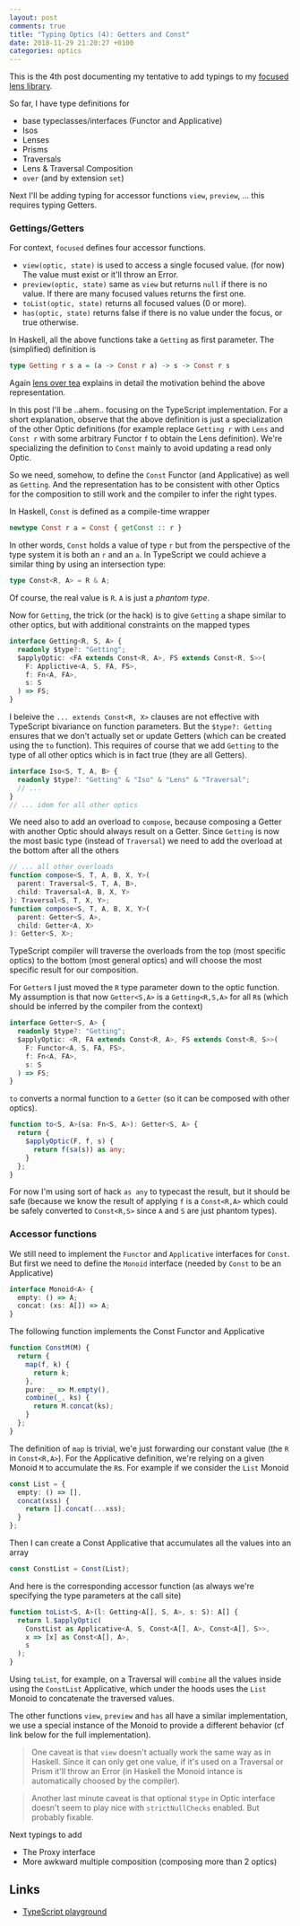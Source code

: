 ```yaml
---
layout: post
comments: true
title: "Typing Optics (4): Getters and Const"
date: 2018-11-29 21:20:27 +0100
categories: optics
---
```


This is the 4th post documenting my tentative to add typings to my [focused lens library](https://github.com/yelouafi/focused).

So far, I have type definitions for

- base typeclasses/interfaces (Functor and Applicative)
- Isos
- Lenses
- Prisms
- Traversals
- Lens & Traversal Composition
- `over` (and by extension `set`)

Next I'll be adding typing for accessor functions `view`, `preview`, ... this requires typing Getters.

### Gettings/Getters

For context, `focused` defines four accessor functions.

- `view(optic, state)` is used to access a single focused value. (for now) The value must exist or it'll throw an Error.
- `preview(optic, state)` same as `view` but returns `null` if there is no value. If there are many focused values returns the first one.
- `toList(optic, state)` returns all focused values (0 or more).
- `has(optic, state)` returns false if there is no value under the focus, or true otherwise.

In Haskell, all the above functions take a `Getting` as first parameter. The (simplified) definition is

```hs
type Getting r s a = (a -> Const r a) -> s -> Const r s
```

Again [lens over tea](https://artyom.me/lens-over-tea-2) explains in detail the motivation behind the above representation.

In this post I'll be ..ahem.. focusing on the TypeScript implementation. For a short explanation, observe that the above definition is just a specialization of the other Optic definitions (for example replace `Getting r` with `Lens` and `Const r` with some arbitrary Functor `f` to obtain the Lens definition). We're specializing the definition to `Const` mainly to avoid updating a read only Optic.

So we need, somehow, to define the `Const` Functor (and Applicative) as well as `Getting`. And the representation has to be consistent with other Optics for the composition to still work and the compiler to infer the right types.

In Haskell, `Const` is defined as a compile-time wrapper

```hs
newtype Const r a = Const { getConst :: r }
```

In other words, `Const` holds a value of type `r` but from the perspective of the type system it is both an `r` and an `a`. In TypeScript we could achieve a similar thing by using an intersection type:

```ts
type Const<R, A> = R & A;
```

Of course, the real value is `R`. `A` is just a _phantom type_.

Now for `Getting`, the trick (or the hack) is to give `Getting` a shape similar to other optics, but with additional constraints on the mapped types

```ts
interface Getting<R, S, A> {
  readonly $type?: "Getting";
  $applyOptic: <FA extends Const<R, A>, FS extends Const<R, S>>(
    F: Applictive<A, S, FA, FS>,
    f: Fn<A, FA>,
    s: S
  ) => FS;
}
```

I beleive the `... extends Const<R, X>` clauses are not effective with TypeScript bivariance on function parameters. But the `$type?: Getting` ensures that we don't actually set or update Getters (which can be created using the `to` function). This requires of course that we add `Getting` to the type of all other optics which is in fact true (they are all Getters).

```ts
interface Iso<S, T, A, B> {
  readonly $type?: "Getting" & "Iso" & "Lens" & "Traversal";
  // ...
}
// ... idem for all other optics
```

We need also to add an overload to `compose`, because composing a Getter with another Optic should always result on a Getter. Since `Getting` is now the most basic type (instead of `Traversal`) we need to add the overload at the bottom after all the others

```ts
// ... all other overloads
function compose<S, T, A, B, X, Y>(
  parent: Traversal<S, T, A, B>,
  child: Traversal<A, B, X, Y>
): Traversal<S, T, X, Y>;
function compose<S, T, A, B, X, Y>(
  parent: Getter<S, A>,
  child: Getter<A, X>
): Getter<S, X>;
```

TypeScript compiler will traverse the overloads from the top (most specific optics) to the bottom (most general optics) and will choose the most specific result for our composition.

For `Getter`s I just moved the `R` type parameter down to the optic function. My assumption is that now `Getter<S,A>` is a `Getting<R,S,A>` for all `R`s (which should be inferred by the compiler from the context)

```ts
interface Getter<S, A> {
  readonly $type?: "Getting";
  $applyOptic: <R, FA extends Const<R, A>, FS extends Const<R, S>>(
    F: Functor<A, S, FA, FS>,
    f: Fn<A, FA>,
    s: S
  ) => FS;
}
```

`to` converts a normal function to a `Getter` (so it can be composed with other optics).

```ts
function to<S, A>(sa: Fn<S, A>): Getter<S, A> {
  return {
    $applyOptic(F, f, s) {
      return f(sa(s)) as any;
    }
  };
}
```

For now I'm using sort of hack `as any` to typecast the result, but it should be safe (because we know the result of applying `f` is a `Const<R,A>` which could be safely converted to `Const<R,S>` since `A` and `S` are just phantom types).

### Accessor functions

We still need to implement the `Functor` and `Applicative` interfaces for `Const`. But first we need to define the `Monoid` interface (needed by `Const` to be an Applicative)

```ts
interface Monoid<A> {
  empty: () => A;
  concat: (xs: A[]) => A;
}
```

The following function implements the Const Functor and Applicative

```ts
function ConstM(M) {
  return {
    map(f, k) {
      return k;
    },
    pure: _ => M.empty(),
    combine(_, ks) {
      return M.concat(ks);
    }
  };
}
```

The definition of `map` is trivial, we'e just forwarding our constant value (the `R` in `Const<R,A>`). For the Applicative definition, we're relying on a given Monoid `M` to accumulate the `R`s. For example if we consider the `List` Monoid

```ts
const List = {
  empty: () => [],
  concat(xss) {
    return [].concat(...xss);
  }
};
```

Then I can create a Const Applicative that accumulates all the values into an array

```ts
const ConstList = Const(List);
```

And here is the corresponding accessor function (as always we're specifying the type parameters at the call site)

```ts
function toList<S, A>(l: Getting<A[], S, A>, s: S): A[] {
  return l.$applyOptic(
    ConstList as Applicative<A, S, Const<A[], A>, Const<A[], S>>,
    x => [x] as Const<A[], A>,
    s
  );
}
```

Using `toList`, for example, on a Traversal will `combine` all the values inside using the `ConstList` Applicative, which under the hoods uses the `List` Monoid to concatenate the traversed values.

The other functions `view`, `preview` and `has` all have a similar implementation, we use a special instance of the Monoid to provide a different behavior (cf link below for the full implementation).

> One caveat is that `view` doesn't actually work the same way as in Haskell. Since it can only get one value, if it's used on a Traversal or Prism it'll throw an Error (in Haskell the Monoid intance is automatically choosed by the compiler).

> Another last minute caveat is that optional `$type` in Optic interface doesn't seem to play nice with `strictNullChecks` enabled. But probably fixable.

Next typings to add

- The Proxy interface
- More awkward multiple composition (composing more than 2 optics)

## Links

- [TypeScript playground](<https://www.typescriptlang.org/play/index.html#src=%2F%2F%20convenient%20shortcut%20for%20functions%20taking%201%20param%0D%0Atype%20Fn%3CA%2C%20B%3E%20%3D%20(x%3A%20A)%20%3D%3E%20B%3B%0D%0A%0D%0Atype%20Either%3CA%2C%20B%3E%20%3D%20%7B%20type%3A%20%22Left%22%3B%20value%3A%20A%20%7D%20%7C%20%7B%20type%3A%20%22Right%22%3B%20value%3A%20B%20%7D%3B%0D%0A%0D%0Ainterface%20Monoid%3CA%3E%20%7B%0D%0A%20%20empty%3A%20()%20%3D%3E%20A%3B%0D%0A%20%20concat%3A%20(xs%3A%20A%5B%5D)%20%3D%3E%20A%3B%0D%0A%7D%0D%0A%0D%0Ainterface%20Functor%3CA%2C%20B%2C%20FA%2C%20FB%3E%20%7B%0D%0A%20%20map(f%3A%20Fn%3CA%2C%20B%3E%2C%20x%3A%20FA)%3A%20FB%3B%0D%0A%7D%0D%0A%0D%0Ainterface%20Applicative%3CA%2C%20B%2C%20FA%2C%20FB%3E%20extends%20Functor%3CA%2C%20B%2C%20FA%2C%20FB%3E%20%7B%0D%0A%20%20pure%3A%20Fn%3CB%2C%20FB%3E%3B%0D%0A%20%20combine%3A%20(f%3A%20Fn%3CA%5B%5D%2C%20B%3E%2C%20fas%3A%20FA%5B%5D)%20%3D%3E%20FB%3B%0D%0A%7D%0D%0A%0D%0Ainterface%20Getting%3CR%2C%20S%2C%20A%3E%20%7B%0D%0A%20%20readonly%20%24type%3F%3A%20%22Getting%22%3B%0D%0A%20%20%24applyOptic%3A%20%3CFA%20extends%20Const%3CR%2C%20A%3E%2C%20FS%20extends%20Const%3CR%2C%20S%3E%3E(%0D%0A%20%20%20%20F%3A%20Applicative%3CA%2C%20S%2C%20FA%2C%20FS%3E%2C%0D%0A%20%20%20%20f%3A%20Fn%3CA%2C%20FA%3E%2C%0D%0A%20%20%20%20s%3A%20S%0D%0A%20%20)%20%3D%3E%20FS%3B%0D%0A%7D%0D%0A%0D%0Ainterface%20Getter%3CS%2C%20A%3E%20%7B%0D%0A%20%20readonly%20%24type%3F%3A%20%22Getting%22%3B%0D%0A%20%20%24applyOptic%3A%20%3CR%2C%20FA%20extends%20Const%3CR%2C%20A%3E%2C%20FS%20extends%20Const%3CR%2C%20S%3E%3E(%0D%0A%20%20%20%20F%3A%20Functor%3CA%2C%20S%2C%20FA%2C%20FS%3E%2C%0D%0A%20%20%20%20f%3A%20Fn%3CA%2C%20FA%3E%2C%0D%0A%20%20%20%20s%3A%20S%0D%0A%20%20)%20%3D%3E%20FS%3B%0D%0A%7D%0D%0A%0D%0Ainterface%20Iso%3CS%2C%20T%2C%20A%2C%20B%3E%20%7B%0D%0A%20%20readonly%20%24type%3F%3A%20%22Getting%22%20%26%20%22Iso%22%20%26%20%22Lens%22%20%26%20%22Traversal%22%3B%0D%0A%20%20%24applyOptic%3A%20(%3CFB%2C%20FT%3E(F%3A%20Functor%3CB%2C%20T%2C%20FB%2C%20FT%3E%2C%20f%3A%20Fn%3CA%2C%20FB%3E%2C%20s%3A%20S)%20%3D%3E%20FT)%3B%0D%0A%20%20from%3A%20(s%3A%20S)%20%3D%3E%20A%3B%0D%0A%20%20to%3A%20(b%3A%20B)%20%3D%3E%20T%3B%0D%0A%7D%0D%0A%0D%0Ainterface%20Prism%3CS%2C%20T%2C%20A%2C%20B%3E%20%7B%0D%0A%20%20readonly%20%24type%3F%3A%20%22Getting%22%20%26%20%22Prism%22%20%26%20%22Traversal%22%3B%0D%0A%20%20%24applyOptic%3A%20(%3CFB%2C%20FT%3E(%0D%0A%20%20%20%20F%3A%20Applicative%3CB%2C%20T%2C%20FB%2C%20FT%3E%2C%0D%0A%20%20%20%20f%3A%20Fn%3CA%2C%20FB%3E%2C%0D%0A%20%20%20%20s%3A%20S%0D%0A%20%20)%20%3D%3E%20FT)%3B%0D%0A%20%20match%3A%20(s%3A%20S)%20%3D%3E%20Either%3CT%2C%20A%3E%3B%0D%0A%20%20build%3A%20(b%3A%20B)%20%3D%3E%20T%3B%0D%0A%7D%0D%0A%0D%0Ainterface%20Lens%3CS%2C%20T%2C%20A%2C%20B%3E%20%7B%0D%0A%20%20readonly%20%24type%3F%3A%20%22Getting%22%20%26%20%22Lens%22%20%26%20%22Traversal%22%3B%0D%0A%20%20%24applyOptic%3A%20(%3CFB%2C%20FT%3E(F%3A%20Functor%3CB%2C%20T%2C%20FB%2C%20FT%3E%2C%20f%3A%20Fn%3CA%2C%20FB%3E%2C%20s%3A%20S)%20%3D%3E%20FT)%3B%0D%0A%7D%0D%0A%0D%0Ainterface%20Traversal%3CS%2C%20T%2C%20A%2C%20B%3E%20%7B%0D%0A%20%20readonly%20%24type%3F%3A%20%22Getting%22%20%26%20%22Traversal%22%3B%0D%0A%20%20%24applyOptic%3A%20(%3CFB%2C%20FT%3E(%0D%0A%20%20%20%20F%3A%20Applicative%3CB%2C%20T%2C%20FB%2C%20FT%3E%2C%0D%0A%20%20%20%20f%3A%20Fn%3CA%2C%20FB%3E%2C%0D%0A%20%20%20%20s%3A%20S%0D%0A%20%20)%20%3D%3E%20FT)%3B%0D%0A%7D%0D%0A%0D%0A%2F%2F%20Monomorphic%20version%0D%0Atype%20SimpleIso%3CS%2C%20A%3E%20%3D%20Iso%3CS%2C%20S%2C%20A%2C%20A%3E%3B%0D%0Atype%20SimplePrism%3CS%2C%20A%3E%20%3D%20Prism%3CS%2C%20S%2C%20A%2C%20A%3E%3B%0D%0Atype%20SimpleLens%3CS%2C%20A%3E%20%3D%20Lens%3CS%2C%20S%2C%20A%2C%20A%3E%3B%0D%0Atype%20SimpleTraversal%3CS%2C%20A%3E%20%3D%20Traversal%3CS%2C%20S%2C%20A%2C%20A%3E%3B%0D%0A%0D%0Atype%20Const%3CR%2C%20A%3E%20%3D%20R%20%26%20A%3B%0D%0A%0D%0Afunction%20ConstM(M)%20%7B%0D%0A%20%20return%20%7B%0D%0A%20%20%20%20map(f%2C%20k)%20%7B%0D%0A%20%20%20%20%20%20return%20k%3B%0D%0A%20%20%20%20%7D%2C%0D%0A%20%20%20%20pure%3A%20_%20%3D%3E%20M.empty()%2C%0D%0A%20%20%20%20combine(_%2C%20ks)%20%7B%0D%0A%20%20%20%20%20%20return%20M.concat(ks)%3B%0D%0A%20%20%20%20%7D%0D%0A%20%20%7D%3B%0D%0A%7D%0D%0A%0D%0Aconst%20Void%3A%20Monoid%3Cnever%3E%20%3D%20%7B%0D%0A%20%20empty()%20%7B%0D%0A%20%20%20%20throw%20new%20Error(%22Void.concat!%22)%3B%0D%0A%20%20%7D%2C%0D%0A%20%20concat(xs)%20%7B%0D%0A%20%20%20%20throw%20new%20Error(%22Void.concat!%22)%3B%0D%0A%20%20%7D%0D%0A%7D%3B%0D%0A%0D%0Aexport%20const%20First%20%3D%20%7B%0D%0A%20%20empty%3A%20()%20%3D%3E%20null%2C%0D%0A%20%20concat2%3A%20(x1%2C%20x2)%20%3D%3E%20(x1%20!%3D%3D%20null%20%3F%20x1%20%3A%20x2)%2C%0D%0A%20%20concat%3A%20xs%20%3D%3E%20xs.reduce(First.concat2%2C%20null)%0D%0A%7D%3B%0D%0A%0D%0Aexport%20const%20Any%20%3D%20%7B%0D%0A%20%20empty%3A%20()%20%3D%3E%20false%2C%0D%0A%20%20concat2%3A%20(x1%2C%20x2)%20%3D%3E%20x1%20%7C%7C%20x2%2C%0D%0A%20%20concat%3A%20xs%20%3D%3E%20xs.reduce(Any.concat2%2C%20false)%0D%0A%7D%3B%0D%0A%0D%0Aconst%20List%20%3D%20%7B%0D%0A%20%20empty%3A%20()%20%3D%3E%20%5B%5D%2C%0D%0A%20%20concat(xss)%20%7B%0D%0A%20%20%20%20return%20%5B%5D.concat(...xss)%3B%0D%0A%20%20%7D%0D%0A%7D%3B%0D%0A%0D%0Aconst%20ConstVoid%20%3D%20ConstM(Void)%3B%0D%0Aconst%20ConstList%20%3D%20ConstM(List)%3B%0D%0Aconst%20ConstFirst%20%3D%20ConstM(First)%3B%0D%0Aconst%20ConstAny%20%3D%20ConstM(Any)%3B%0D%0A%0D%0A%2F%2F%20This%20should%20work%20polymorhically%20for%20any%20Functor%0D%0Aconst%20Identity%20%3D%20%7B%0D%0A%20%20map(f%2C%20x)%20%7B%0D%0A%20%20%20%20return%20f(x)%3B%0D%0A%20%20%7D%2C%0D%0A%20%20pure%3A%20x%20%3D%3E%20x%2C%0D%0A%20%20combine(f%2C%20xs)%20%7B%0D%0A%20%20%20%20return%20f(xs)%3B%0D%0A%20%20%7D%0D%0A%7D%3B%0D%0A%0D%0Afunction%20compose%3CS%2C%20T%2C%20A%2C%20B%2C%20X%2C%20Y%3E(%0D%0A%20%20parent%3A%20Iso%3CS%2C%20T%2C%20A%2C%20B%3E%2C%0D%0A%20%20child%3A%20Iso%3CA%2C%20B%2C%20X%2C%20Y%3E%0D%0A)%3A%20Iso%3CS%2C%20T%2C%20X%2C%20Y%3E%3B%0D%0Afunction%20compose%3CS%2C%20T%2C%20A%2C%20B%2C%20X%2C%20Y%3E(%0D%0A%20%20parent%3A%20Prism%3CS%2C%20T%2C%20A%2C%20B%3E%2C%0D%0A%20%20child%3A%20Prism%3CA%2C%20B%2C%20X%2C%20Y%3E%0D%0A)%3A%20Prism%3CS%2C%20T%2C%20X%2C%20Y%3E%3B%0D%0A%0D%0Afunction%20compose%3CS%2C%20T%2C%20A%2C%20B%2C%20X%2C%20Y%3E(%0D%0A%20%20parent%3A%20Lens%3CS%2C%20T%2C%20A%2C%20B%3E%2C%0D%0A%20%20child%3A%20Lens%3CA%2C%20B%2C%20X%2C%20Y%3E%0D%0A)%3A%20Lens%3CS%2C%20T%2C%20X%2C%20Y%3E%3B%0D%0Afunction%20compose%3CS%2C%20T%2C%20A%2C%20B%2C%20X%2C%20Y%3E(%0D%0A%20%20parent%3A%20Traversal%3CS%2C%20T%2C%20A%2C%20B%3E%2C%0D%0A%20%20child%3A%20Traversal%3CA%2C%20B%2C%20X%2C%20Y%3E%0D%0A)%3A%20Traversal%3CS%2C%20T%2C%20X%2C%20Y%3E%3B%0D%0Afunction%20compose%3CS%2C%20T%2C%20A%2C%20B%2C%20X%2C%20Y%3E(%0D%0A%20%20parent%3A%20Getter%3CS%2C%20A%3E%2C%0D%0A%20%20child%3A%20Getter%3CA%2C%20X%3E%0D%0A)%3A%20Getter%3CS%2C%20X%3E%3B%0D%0Afunction%20compose(parent%2C%20child)%20%7B%0D%0A%20%20return%20%7B%0D%0A%20%20%20%20%24applyOptic(F%2C%20f%2C%20s)%20%7B%0D%0A%20%20%20%20%20%20return%20parent.%24applyOptic(F%2C%20a%20%3D%3E%20child.%24applyOptic(F%2C%20f%2C%20a)%2C%20s)%3B%0D%0A%20%20%20%20%7D%0D%0A%20%20%7D%20as%20any%3B%0D%0A%7D%0D%0A%0D%0Afunction%20lens%3CS%2C%20T%2C%20A%2C%20B%3E(%0D%0A%20%20getter%3A%20Fn%3CS%2C%20A%3E%2C%0D%0A%20%20setter%3A%20(b%3A%20B%2C%20s%3A%20S)%20%3D%3E%20T%0D%0A)%3A%20Lens%3CS%2C%20T%2C%20A%2C%20B%3E%20%7B%0D%0A%20%20return%20%7B%0D%0A%20%20%20%20%24applyOptic%3CFB%2C%20FT%3E(F%3A%20Functor%3CB%2C%20T%2C%20FB%2C%20FT%3E%2C%20f%3A%20Fn%3CA%2C%20FB%3E%2C%20s%3A%20S)%3A%20FT%20%7B%0D%0A%20%20%20%20%20%20const%20a%20%3D%20getter(s)%3B%0D%0A%20%20%20%20%20%20const%20fb%20%3D%20f(a)%3B%0D%0A%20%20%20%20%20%20return%20F.map(b%20%3D%3E%20%7B%0D%0A%20%20%20%20%20%20%20%20return%20setter(b%2C%20s)%3B%0D%0A%20%20%20%20%20%20%7D%2C%20fb)%3B%0D%0A%20%20%20%20%7D%0D%0A%20%20%7D%3B%0D%0A%7D%0D%0A%0D%0Afunction%20over%3CS%2C%20T%2C%20A%2C%20B%3E(l%3A%20Traversal%3CS%2C%20T%2C%20A%2C%20B%3E%2C%20f%3A%20Fn%3CA%2C%20B%3E%2C%20s%3A%20S)%3A%20T%20%7B%0D%0A%20%20return%20l.%24applyOptic%3CB%2C%20T%3E(Identity%2C%20f%2C%20s)%3B%0D%0A%7D%0D%0A%0D%0Afunction%20view%3CS%2C%20A%3E(l%3A%20Getting%3CA%2C%20S%2C%20A%3E%2C%20s%3A%20S)%3A%20A%20%7B%0D%0A%20%20return%20l.%24applyOptic(%0D%0A%20%20%20%20ConstVoid%20as%20Applicative%3CA%2C%20S%2C%20Const%3CA%2C%20A%3E%2C%20Const%3CA%2C%20S%3E%3E%2C%0D%0A%20%20%20%20x%20%3D%3E%20x%2C%0D%0A%20%20%20%20s%0D%0A%20%20)%3B%0D%0A%7D%0D%0A%0D%0Afunction%20preview%3CS%2C%20A%3E(l%3A%20Getting%3CA%20%7C%20null%2C%20S%2C%20A%3E%2C%20s%3A%20S)%3A%20A%20%7C%20null%20%7B%0D%0A%20%20return%20l.%24applyOptic(%0D%0A%20%20%20%20ConstFirst%20as%20Applicative%3CA%2C%20S%2C%20Const%3CA%20%7C%20null%2C%20A%3E%2C%20Const%3CA%20%7C%20null%2C%20S%3E%3E%2C%0D%0A%20%20%20%20x%20%3D%3E%20x%20as%20Const%3CA%20%7C%20null%2C%20A%3E%2C%0D%0A%20%20%20%20s%0D%0A%20%20)%3B%0D%0A%7D%0D%0A%0D%0Afunction%20has%3CS%2C%20A%3E(l%3A%20Getting%3Cboolean%2C%20S%2C%20A%3E%2C%20s%3A%20S)%3A%20boolean%20%7B%0D%0A%20%20return%20l.%24applyOptic(%0D%0A%20%20%20%20ConstAny%20as%20Applicative%3CA%2C%20S%2C%20Const%3Cboolean%2C%20A%3E%2C%20Const%3Cboolean%2C%20S%3E%3E%2C%0D%0A%20%20%20%20x%20%3D%3E%20x%20as%20Const%3Cboolean%2C%20A%3E%2C%0D%0A%20%20%20%20s%0D%0A%20%20)%3B%0D%0A%7D%0D%0A%0D%0Afunction%20toList%3CS%2C%20A%3E(l%3A%20Getting%3CA%5B%5D%2C%20S%2C%20A%3E%2C%20s%3A%20S)%3A%20A%5B%5D%20%7B%0D%0A%20%20return%20l.%24applyOptic(%0D%0A%20%20%20%20ConstVoid%20as%20Applicative%3CA%2C%20S%2C%20Const%3CA%5B%5D%2C%20A%3E%2C%20Const%3CA%5B%5D%2C%20S%3E%3E%2C%0D%0A%20%20%20%20x%20%3D%3E%20%5Bx%5D%20as%20Const%3CA%5B%5D%2C%20A%3E%2C%0D%0A%20%20%20%20s%0D%0A%20%20)%3B%0D%0A%7D%0D%0A%0D%0Afunction%20to%3CS%2C%20A%3E(sa%3A%20Fn%3CS%2C%20A%3E)%3A%20Getter%3CS%2C%20A%3E%20%7B%0D%0A%20%20return%20%7B%0D%0A%20%20%20%20%24applyOptic(F%2C%20f%2C%20s)%20%7B%0D%0A%20%20%20%20%20%20return%20f(sa(s))%20as%20any%3B%0D%0A%20%20%20%20%7D%0D%0A%20%20%7D%3B%0D%0A%7D%0D%0A%0D%0Afunction%20iso%3CS%2C%20T%2C%20A%2C%20B%3E(from%3A%20(s%3A%20S)%20%3D%3E%20A%2C%20to%3A%20(b%3A%20B)%20%3D%3E%20T)%3A%20Iso%3CS%2C%20T%2C%20A%2C%20B%3E%20%7B%0D%0A%20%20return%20%7B%0D%0A%20%20%20%20%24applyOptic(F%2C%20f%2C%20s)%20%7B%0D%0A%20%20%20%20%20%20return%20F.map(to%2C%20f(from(s)))%3B%0D%0A%20%20%20%20%7D%2C%0D%0A%20%20%20%20from%2C%0D%0A%20%20%20%20to%0D%0A%20%20%7D%3B%0D%0A%7D%0D%0A%0D%0Afunction%20prism%3CS%2C%20T%2C%20A%2C%20B%3E(%0D%0A%20%20match%3A%20(s%3A%20S)%20%3D%3E%20Either%3CT%2C%20A%3E%2C%0D%0A%20%20build%3A%20(b%3A%20B)%20%3D%3E%20T%0D%0A)%3A%20Prism%3CS%2C%20T%2C%20A%2C%20B%3E%20%7B%0D%0A%20%20return%20%7B%0D%0A%20%20%20%20%24applyOptic(F%2C%20f%2C%20s)%20%7B%0D%0A%20%20%20%20%20%20const%20eta%20%3D%20match(s)%3B%0D%0A%20%20%20%20%20%20if%20(eta.type%20%3D%3D%3D%20%22Left%22)%20%7B%0D%0A%20%20%20%20%20%20%20%20return%20F.pure(eta.value)%3B%0D%0A%20%20%20%20%20%20%7D%20else%20%7B%0D%0A%20%20%20%20%20%20%20%20return%20F.map(build%2C%20f(eta.value))%3B%0D%0A%20%20%20%20%20%20%7D%0D%0A%20%20%20%20%7D%2C%0D%0A%20%20%20%20match%2C%0D%0A%20%20%20%20build%0D%0A%20%20%7D%3B%0D%0A%7D%0D%0A%0D%0Afunction%20from%3CS%2C%20T%2C%20A%2C%20B%3E(anIso%3A%20Iso%3CS%2C%20T%2C%20A%2C%20B%3E)%3A%20Iso%3CB%2C%20A%2C%20T%2C%20S%3E%20%7B%0D%0A%20%20return%20iso(anIso.to%2C%20anIso.from)%3B%0D%0A%7D%0D%0A%0D%0Afunction%20prop%3CS%3E()%20%7B%0D%0A%20%20return%20%3CK%20extends%20keyof%20S%3E(k%3A%20K)%3A%20SimpleLens%3CS%2C%20S%5BK%5D%3E%20%3D%3E%20%7B%0D%0A%20%20%20%20return%20lens(s%20%3D%3E%20s%5Bk%5D%2C%20(a%2C%20s)%20%3D%3E%20Object.assign(%7B%7D%2C%20s%2C%20%7B%20%5Bk%5D%3A%20a%20%7D))%3B%0D%0A%20%20%7D%3B%0D%0A%7D%0D%0A%0D%0Afunction%20each%3CS%3E()%3A%20Traversal%3CS%5B%5D%2C%20S%5B%5D%2C%20S%2C%20S%3E%20%7B%0D%0A%20%20return%20%7B%0D%0A%20%20%20%20%24applyOptic(F%2C%20f%2C%20xs)%20%7B%0D%0A%20%20%20%20%20%20return%20F.combine(ys%20%3D%3E%20ys%2C%20xs.map(f))%3B%0D%0A%20%20%20%20%7D%0D%0A%20%20%7D%3B%0D%0A%7D%0D%0A%0D%0Aconst%20maybNum%3A%20SimplePrism%3Cstring%2C%20number%3E%20%3D%20prism(%0D%0A%20%20function%20match(s%3A%20string)%3A%20Either%3Cstring%2C%20number%3E%20%7B%0D%0A%20%20%20%20if%20(isNaN(%2Bs))%20%7B%0D%0A%20%20%20%20%20%20return%20%7B%20type%3A%20%22Left%22%2C%20value%3A%20s%20%7D%3B%0D%0A%20%20%20%20%7D%20else%20%7B%0D%0A%20%20%20%20%20%20return%20%7B%20type%3A%20%22Right%22%2C%20value%3A%20%2Bs%20%7D%3B%0D%0A%20%20%20%20%7D%0D%0A%20%20%7D%2C%0D%0A%20%20n%20%3D%3E%20String(n)%0D%0A)%3B%0D%0A%0D%0Aconst%20str%3A%20SimpleIso%3Cnumber%2C%20number%3E%20%3D%20iso(s%20%3D%3E%20s%2C%20s%20%3D%3E%20s)%3B%0D%0A%0D%0Atype%20Address%20%3D%20%7B%0D%0A%20%20street%3A%20string%3B%0D%0A%20%20num%3A%20number%3B%0D%0A%7D%3B%0D%0A%0D%0Atype%20Person%20%3D%20%7B%0D%0A%20%20name%3A%20string%3B%0D%0A%20%20address%3A%20Address%3B%0D%0A%7D%3B%0D%0A%0D%0Aconst%20address%20%3D%20prop%3CPerson%3E()(%22address%22)%3B%0D%0Aconst%20num%20%3D%20prop%3CAddress%3E()(%22num%22)%3B%0D%0A%0D%0A%2F%2F%20Prism%20%2B%20Iso%20%3D%20Traversal%0D%0Aconst%20strnum%20%3D%20compose(%0D%0A%20%20maybNum%2C%0D%0A%20%20str%0D%0A)%3B%0D%0A%0D%0A%2F%2F%20Lens%20%2B%20Lens%20%3D%20Lens%0D%0Aconst%20addressNum%20%3D%20compose(%0D%0A%20%20address%2C%0D%0A%20%20num%0D%0A)%3B%0D%0A%0D%0Aconst%20toStr%20%3D%20to((n%3A%20number)%20%3D%3E%20String(n))%3B%0D%0A%0D%0A%2F%2F%20Lens%20%2B%20Getter%20%3D%20Getter%0D%0Aconst%20l%20%3D%20compose(%0D%0A%20%20addressNum%2C%0D%0A%20%20toStr%0D%0A)%3B%0D%0A%0D%0Aconst%20v1%20%3D%20toList(addressNum%2C%20%7B%7D%20as%20Person)%3B%0D%0A>)
